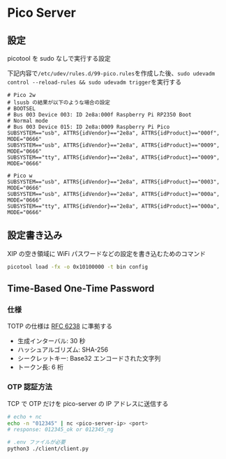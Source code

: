 # Pico Server

## 設定

picotool を sudo なしで実行する設定

下記内容で`/etc/udev/rules.d/99-pico.rules`を作成した後、`sudo udevadm control --reload-rules && sudo udevadm trigger`を実行する

```plaintext
# Pico 2w
# lsusb の結果が以下のような場合の設定
# BOOTSEL
# Bus 003 Device 003: ID 2e8a:000f Raspberry Pi RP2350 Boot
# Normal mode
# Bus 003 Device 015: ID 2e8a:0009 Raspberry Pi Pico
SUBSYSTEM=="usb", ATTRS{idVendor}=="2e8a", ATTRS{idProduct}=="000f", MODE="0666"
SUBSYSTEM=="usb", ATTRS{idVendor}=="2e8a", ATTRS{idProduct}=="0009", MODE="0666"
SUBSYSTEM=="tty", ATTRS{idVendor}=="2e8a", ATTRS{idProduct}=="0009", MODE="0666"

# Pico w
SUBSYSTEM=="usb", ATTRS{idVendor}=="2e8a", ATTRS{idProduct}=="0003", MODE="0666"
SUBSYSTEM=="usb", ATTRS{idVendor}=="2e8a", ATTRS{idProduct}=="000a", MODE="0666"
SUBSYSTEM=="tty", ATTRS{idVendor}=="2e8a", ATTRS{idProduct}=="000a", MODE="0666"
```

## 設定書き込み

XIP の空き領域に WiFi パスワードなどの設定を書き込むためのコマンド

```sh
picotool load -fx -o 0x10100000 -t bin config
```

## Time-Based One-Time Password

### 仕様

TOTP の仕様は [RFC 6238](https://datatracker.ietf.org/doc/html/rfc6238) に準拠する

- 生成インターバル: 30 秒
- ハッシュアルゴリズム: SHA-256
- シークレットキー: Base32 エンコードされた文字列
- トークン長: 6 桁

### OTP 認証方法

TCP で OTP だけを pico-server の IP アドレスに送信する

```sh
# echo + nc
echo -n "012345" | nc <pico-server-ip> <port>
# response: 012345_ok or 012345_ng
```

```sh
# .env ファイルが必要
python3 ./client/client.py
```

